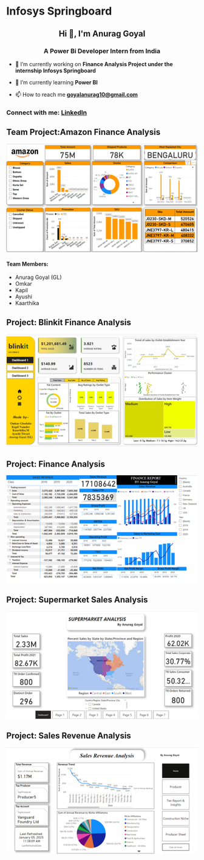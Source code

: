 # Infosys Springboard 
<h2 align="center">Hi 👋, I'm Anurag Goyal</h2>
<h3 align="center">A Power Bi Developer Intern from India</h3>

- 🔭 I’m currently working on **Finance Analysis Project under the internship Infosys Springboard**

- 🌱 I’m currently learning **Power BI**

- 📫 How to reach me **goyalanurag10@gmail.com**

<h3 align="left">Connect with me: <a href='https://in.linkedin.com/in/anuraggoyal0803'>LinkedIn</a></h3>
<p align="left">
</p>
<h2>Team Project:Amazon Finance Analysis</h2>
<img src='https://github.com/deafult0user/Infosys-Springboard/blob/95da19b30848d4a26736bfbd771e988be9ee2ccc/Final%20Team%20Project%20-%20Amazon/Dashboards/Amazon1.png'/>
<h4>Team Members:</h4>
<ul>
  <li>Anurag Goyal (GL)</li>
  <li>Omkar</li>
  <li>Kapil</li>
  <li>Ayushi</li>
  <li>Kaarthika</li>
</ul>
<h2>Project: Blinkit Finance Analysis</h2>
<img src='https://github.com/deafult0user/Infosys-Springboard/blob/6d5bea9a8c37b0ac8d44c4082f0ac6e3763410dc/Blinkit%20Dashboard/Blinkit1.jpg'/>
<h2>Project: Finance Analysis</h2>
<img src='https://github.com/deafult0user/Infosys-Springboard/blob/486d0b579a760a565f595f15bacfd4a365ae6bf8/Finance%20Analysis/Finance.png' />
<h2>Project: Supermarket Sales Analysis</h2>
<img src='https://github.com/deafult0user/Infosys-Springboard/blob/486d0b579a760a565f595f15bacfd4a365ae6bf8/Supermarket%20Analysis/Supermarket.png' />
<h2>Project: Sales Revenue Analysis</h2>
<img src='https://github.com/deafult0user/Infosys-Springboard/blob/486d0b579a760a565f595f15bacfd4a365ae6bf8/Sales%20Revenue%20Dashboard/Sales.png' />
